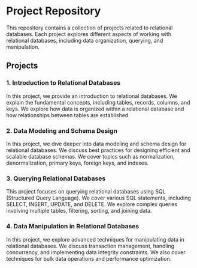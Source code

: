 # Project Repository

This repository contains a collection of projects related to relational databases. Each project explores different aspects of working with relational databases, including data organization, querying, and manipulation.

## Projects

### 1. Introduction to Relational Databases

In this project, we provide an introduction to relational databases. We explain the fundamental concepts, including tables, records, columns, and keys. We explore how data is organized within a relational database and how relationships between tables are established.

### 2. Data Modeling and Schema Design

In this project, we dive deeper into data modeling and schema design for relational databases. We discuss best practices for designing efficient and scalable database schemas. We cover topics such as normalization, denormalization, primary keys, foreign keys, and indexes.

### 3. Querying Relational Databases

This project focuses on querying relational databases using SQL (Structured Query Language). We cover various SQL statements, including SELECT, INSERT, UPDATE, and DELETE. We explore complex queries involving multiple tables, filtering, sorting, and joining data.

### 4. Data Manipulation in Relational Databases

In this project, we explore advanced techniques for manipulating data in relational databases. We discuss transaction management, handling concurrency, and implementing data integrity constraints. We also cover techniques for bulk data operations and performance optimization.

